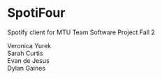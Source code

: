 # SpotiFour
Spotify client for MTU Team Software Project Fall 2

Veronica Yurek\
Sarah Curtis\
Evan de Jesus\
Dylan Gaines
